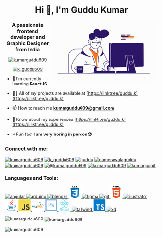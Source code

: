 <!--
**kumarguddu609/kumarguddu609** is a ✨ _special_ ✨ repository because its `README.md` (this file) appears on your GitHub profile.

Here are some ideas to get you started:

- 🔭 I’m currently working on ...
- 🌱 I’m currently learning ...
- 👯 I’m looking to collaborate on ...
- 🤔 I’m looking for help with ...
- 💬 Ask me about ...
- 📫 How to reach me: ...
- 😄 Pronouns: ...
- ⚡ Fun fact: ...
-->
<h1 align="center">Hi 👋, I'm Guddu Kumar</h1>
<img src="./gif.gif" align="right" alt="profile-gif" height="200px">
<h3 align="center">A passionate frontend developer and Graphic Designer from India</h3>

<p align="center"> <img src="https://komarev.com/ghpvc/?username=kumarguddu609&label=Profile%20views&color=0e75b6&style=flat" alt="kumarguddu609" /> </p>

<p align="center"> <a href="https://twitter.com/k_guddu609" target="blank"><img src="https://img.shields.io/twitter/follow/k_guddu609?logo=twitter&style=for-the-badge" alt="k_guddu609" /></a> </p>

- 🌱 I’m currently learning **ReactJS**

- 👨‍💻 All of my projects are available at [https://linktr.ee/guddu.k](https://linktr.ee/guddu.k)

- 📫 How to reach me **kumarguddu609@gmail.com**

- 📄 Know about my experiences [https://linktr.ee/guddu.k](https://linktr.ee/guddu.k)

- ⚡ Fun fact **I am very boring in person😯**

<h3 align="left">Connect with me:</h3>
<p align="left">
<a href="https://codepen.io/kumarguddu609" target="blank"><img align="center" src="https://raw.githubusercontent.com/rahuldkjain/github-profile-readme-generator/master/src/images/icons/Social/codepen.svg" alt="kumarguddu609" height="30" width="40" /></a>
<a href="https://twitter.com/k_guddu609" target="blank"><img align="center" src="https://raw.githubusercontent.com/rahuldkjain/github-profile-readme-generator/master/src/images/icons/Social/twitter.svg" alt="k_guddu609" height="30" width="40" /></a>
<a href="https://linkedin.com/in/guddu" target="blank"><img align="center" src="https://raw.githubusercontent.com/rahuldkjain/github-profile-readme-generator/master/src/images/icons/Social/linked-in-alt.svg" alt="guddu" height="30" width="40" /></a>
<a href="https://instagram.com/camerawalaguddu" target="blank"><img align="center" src="https://raw.githubusercontent.com/rahuldkjain/github-profile-readme-generator/master/src/images/icons/Social/instagram.svg" alt="camerawalaguddu" height="30" width="40" /></a>
<a href="https://www.codechef.com/users/kumarguddu609" target="blank"><img align="center" src="https://cdn.jsdelivr.net/npm/simple-icons@3.1.0/icons/codechef.svg" alt="kumarguddu609" height="30" width="40" /></a>
<a href="https://www.hackerrank.com/@kumarguddu609" target="blank"><img align="center" src="https://raw.githubusercontent.com/rahuldkjain/github-profile-readme-generator/master/src/images/icons/Social/hackerrank.svg" alt="@kumarguddu609" height="30" width="40" /></a>
<a href="https://www.leetcode.com/kumarguddu609" target="blank"><img align="center" src="https://raw.githubusercontent.com/rahuldkjain/github-profile-readme-generator/master/src/images/icons/Social/leet-code.svg" alt="kumarguddu609" height="30" width="40" /></a>
<a href="https://auth.geeksforgeeks.org/user/kumargujpit" target="blank"><img align="center" src="https://raw.githubusercontent.com/rahuldkjain/github-profile-readme-generator/master/src/images/icons/Social/geeks-for-geeks.svg" alt="kumargujpit" height="30" width="40" /></a>
</p>

<h3 align="left">Languages and Tools:</h3>
<p align="left"> <a href="https://angular.io" target="_blank" rel="noreferrer"> <img src="https://angular.io/assets/images/logos/angular/angular.svg" alt="angular" width="40" height="40"/> </a> <a href="https://www.arduino.cc/" target="_blank" rel="noreferrer"> <img src="https://cdn.worldvectorlogo.com/logos/arduino-1.svg" alt="arduino" width="40" height="40"/> </a> <a href="https://www.blender.org/" target="_blank" rel="noreferrer"> <img src="https://download.blender.org/branding/community/blender_community_badge_white.svg" alt="blender" width="40" height="40"/> </a> <a href="https://www.w3schools.com/css/" target="_blank" rel="noreferrer"> <img src="https://raw.githubusercontent.com/devicons/devicon/master/icons/css3/css3-original-wordmark.svg" alt="css3" width="40" height="40"/> </a> <a href="https://www.figma.com/" target="_blank" rel="noreferrer"> <img src="https://www.vectorlogo.zone/logos/figma/figma-icon.svg" alt="figma" width="40" height="40"/> </a> <a href="https://git-scm.com/" target="_blank" rel="noreferrer"> <img src="https://www.vectorlogo.zone/logos/git-scm/git-scm-icon.svg" alt="git" width="40" height="40"/> </a> <a href="https://www.w3.org/html/" target="_blank" rel="noreferrer"> <img src="https://raw.githubusercontent.com/devicons/devicon/master/icons/html5/html5-original-wordmark.svg" alt="html5" width="40" height="40"/> </a> <a href="https://www.adobe.com/in/products/illustrator.html" target="_blank" rel="noreferrer"> <img src="https://www.vectorlogo.zone/logos/adobe_illustrator/adobe_illustrator-icon.svg" alt="illustrator" width="40" height="40"/> </a> <a href="https://www.java.com" target="_blank" rel="noreferrer"> <img src="https://raw.githubusercontent.com/devicons/devicon/master/icons/java/java-original.svg" alt="java" width="40" height="40"/> </a> <a href="https://developer.mozilla.org/en-US/docs/Web/JavaScript" target="_blank" rel="noreferrer"> <img src="https://raw.githubusercontent.com/devicons/devicon/master/icons/javascript/javascript-original.svg" alt="javascript" width="40" height="40"/> </a> <a href="https://www.mysql.com/" target="_blank" rel="noreferrer"> <img src="https://raw.githubusercontent.com/devicons/devicon/master/icons/mysql/mysql-original-wordmark.svg" alt="mysql" width="40" height="40"/> </a> <a href="https://www.photoshop.com/en" target="_blank" rel="noreferrer"> <img src="https://raw.githubusercontent.com/devicons/devicon/master/icons/photoshop/photoshop-line.svg" alt="photoshop" width="40" height="40"/> </a> <a href="https://reactjs.org/" target="_blank" rel="noreferrer"> <img src="https://raw.githubusercontent.com/devicons/devicon/master/icons/react/react-original-wordmark.svg" alt="react" width="40" height="40"/> </a> <a href="https://tailwindcss.com/" target="_blank" rel="noreferrer"> <img src="https://www.vectorlogo.zone/logos/tailwindcss/tailwindcss-icon.svg" alt="tailwind" width="40" height="40"/> </a> <a href="https://www.typescriptlang.org/" target="_blank" rel="noreferrer"> <img src="https://raw.githubusercontent.com/devicons/devicon/master/icons/typescript/typescript-original.svg" alt="typescript" width="40" height="40"/> </a> <a href="https://www.adobe.com/products/xd.html" target="_blank" rel="noreferrer"> <img src="https://cdn.worldvectorlogo.com/logos/adobe-xd.svg" alt="xd" width="40" height="40"/> </a> </p>

<p><img align="left" src="https://github-readme-stats.vercel.app/api/top-langs?username=kumarguddu609&show_icons=true&locale=en&layout=compact" alt="kumarguddu609" /></p>

<p>&nbsp;<img align="center" src="https://github-readme-stats.vercel.app/api?username=kumarguddu609&show_icons=true&locale=en" alt="kumarguddu609" /></p>

<p><img align="center" src="https://github-readme-streak-stats.herokuapp.com/?user=kumarguddu609&" alt="kumarguddu609" /></p>
